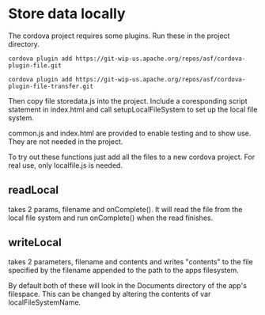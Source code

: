 # Store data locally

The cordova project requires some plugins. Run these in the project directory.

```
cordova plugin add https://git-wip-us.apache.org/repos/asf/cordova-plugin-file.git

cordova plugin add https://git-wip-us.apache.org/repos/asf/cordova-plugin-file-transfer.git
```

Then copy file storedata.js into the project. Include a coresponding script statement
in index.html and call setupLocalFileSystem to set up the local file system.

common.js and index.html are provided to enable testing and to show use.
They are not needed in the project.

To try out these functions just add all the files to a new cordova project.
For real use, only localfile.js is needed.

## readLocal

takes 2 params, filename and onComplete(). It will read the file from the local file system
and run onComplete() when the read finishes.

## writeLocal

takes 2 parameters, filename and contents and writes "contents" to the file specified
by the filename appended to the path to the apps filesystem.

By default both of these will look in the Documents directory of the app's filespace.
This can be changed by altering the contents of var localFileSystemName.

